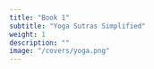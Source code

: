 ```yaml
---
title: "Book 1"
subtitle: "Yoga Sutras Simplified"
weight: 1
description: ""
image: "/covers/yoga.png"
---
```

